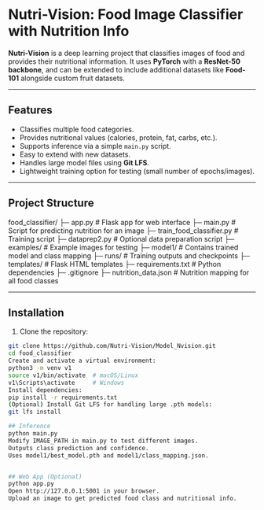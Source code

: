 # Nutri-Vision: Food Image Classifier with Nutrition Info

**Nutri-Vision** is a deep learning project that classifies images of food and provides their nutritional information. It uses **PyTorch** with a **ResNet-50 backbone**, and can be extended to include additional datasets like **Food-101** alongside custom fruit datasets.

---

## Features

- Classifies multiple food categories.
- Provides nutritional values (calories, protein, fat, carbs, etc.).
- Supports inference via a simple `main.py` script.
- Easy to extend with new datasets.
- Handles large model files using **Git LFS**.
- Lightweight training option for testing (small number of epochs/images).

---

## Project Structure

food_classifier/
├─ app.py # Flask app for web interface
├─ main.py # Script for predicting nutrition for an image
├─ train_food_classifier.py # Training script
├─ dataprep2.py # Optional data preparation script
├─ examples/ # Example images for testing
├─ model1/ # Contains trained model and class mapping
├─ runs/ # Training outputs and checkpoints
├─ templates/ # Flask HTML templates
├─ requirements.txt # Python dependencies
├─ .gitignore
├─ nutrition_data.json # Nutrition mapping for all food classes

---

## Installation

1. Clone the repository:

```bash
git clone https://github.com/Nutri-Vision/Model_Nvision.git
cd food_classifier
Create and activate a virtual environment:
python3 -m venv v1
source v1/bin/activate  # macOS/Linux
v1\Scripts\activate     # Windows
Install dependencies:
pip install -r requirements.txt
(Optional) Install Git LFS for handling large .pth models:
git lfs install

## Inference
python main.py
Modify IMAGE_PATH in main.py to test different images.
Outputs class prediction and confidence.
Uses model1/best_model.pth and model1/class_mapping.json.


## Web App (Optional)
python app.py
Open http://127.0.0.1:5001 in your browser.
Upload an image to get predicted food class and nutritional info.

